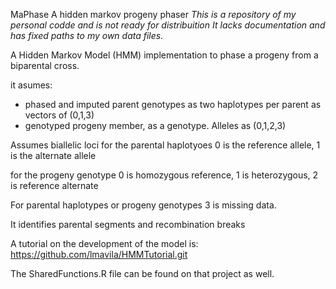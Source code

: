 MaPhase
A hidden markov progeny phaser
*This is a repository of my personal codde and is not ready for distribuition*
*It lacks documentation and has fixed paths to my own data files.*

A Hidden Markov Model (HMM) implementation to phase a progeny from
a biparental cross.


it asumes: 
- phased and imputed parent genotypes as two haplotypes per parent as vectors of (0,1,3)
- genotyped progeny member, as a genotype. Alleles as (0,1,2,3)

Assumes biallelic loci
for the parental haplotyoes 0 is the reference allele, 1 is the alternate allele

for the progeny genotype 0 is homozygous reference, 1 is heterozygous, 2 is reference alternate

For parental haplotypes or progeny genotypes 3 is missing data.

It identifies parental segments and recombination breaks

A tutorial on the development of the model is:
https://github.com/lmavila/HMMTutorial.git

The SharedFunctions.R file can be found on that project as well.

